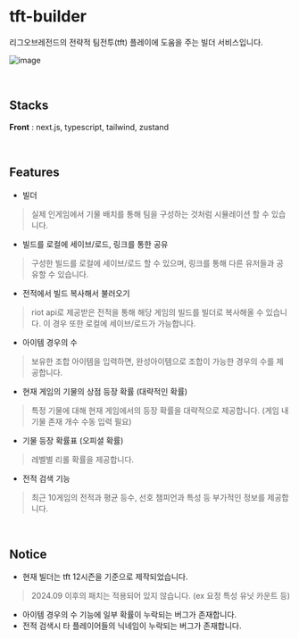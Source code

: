 # tft-builder


리그오브레전드의 전략적 팀전투(tft) 플레이에 도움을 주는 빌더 서비스입니다.

![image](https://github.com/user-attachments/assets/833e7007-b83e-4025-aad8-cfc302b6b52c)


<br/>

## Stacks
<strong>Front</strong> : next.js, typescript, tailwind, zustand <br/>

<br/>

## Features

* 빌더
> 실제 인게임에서 기물 배치를 통해 팀을 구성하는 것처럼 시뮬레이션 할 수 있습니다. 

* 빌드를 로컬에 세이브/로드, 링크를 통한 공유
> 구성한 빌드를 로컬에 세이브/로드 할 수 있으며, 링크를 통해 다른 유저들과 공유할 수 있습니다.

* 전적에서 빌드 복사해서 불러오기
> riot api로 제공받은 전적을 통해 해당 게임의 빌드를 빌더로 복사해올 수 있습니다. 이 경우 또한 로컬에 세이브/로드가 가능합니다.

* 아이템 경우의 수
> 보유한 조합 아이템을 입력하면, 완성아이템으로 조합이 가능한 경우의 수를 제공합니다.

* 현재 게임의 기물의 상점 등장 확률 (대략적인 확률)
> 특정 기물에 대해 현재 게임에서의 등장 확률을 대략적으로 제공합니다. (게임 내 기물 존재 개수 수동 입력 필요)

* 기물 등장 확률표 (오피셜 확률)
> 레벨별 리롤 확률을 제공합니다.

* 전적 검색 기능
> 최근 10게임의 전적과 평균 등수, 선호 챔피언과 특성 등 부가적인 정보를 제공합니다.

<br/>

## Notice
* 현재 빌더는 tft 12시즌을 기준으로 제작되었습니다.
> 2024.09 이후의 패치는 적용되어 있지 않습니다. (ex 요정 특성 유닛 카운트 등)
* 아이템 경우의 수 기능에 일부 확률이 누락되는 버그가 존재합니다.
* 전적 검색시 타 플레이어들의 닉네임이 누락되는 버그가 존재합니다.
